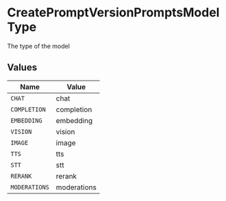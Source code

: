 # CreatePromptVersionPromptsModelType

The type of the model


## Values

| Name          | Value         |
| ------------- | ------------- |
| `CHAT`        | chat          |
| `COMPLETION`  | completion    |
| `EMBEDDING`   | embedding     |
| `VISION`      | vision        |
| `IMAGE`       | image         |
| `TTS`         | tts           |
| `STT`         | stt           |
| `RERANK`      | rerank        |
| `MODERATIONS` | moderations   |